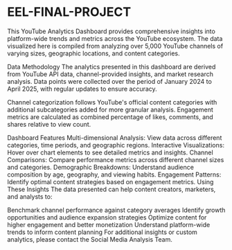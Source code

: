 # EEL-FINAL-PROJECT


This YouTube Analytics Dashboard provides comprehensive insights into platform-wide trends and metrics across the YouTube ecosystem. The data visualized here is compiled from analyzing over 5,000 YouTube channels of varying sizes, geographic locations, and content categories.

Data Methodology
The analytics presented in this dashboard are derived from YouTube API data, channel-provided insights, and market research analysis. Data points were collected over the period of January 2024 to April 2025, with regular updates to ensure accuracy.

Channel categorization follows YouTube's official content categories with additional subcategories added for more granular analysis. Engagement metrics are calculated as combined percentage of likes, comments, and shares relative to view count.

Dashboard Features
Multi-dimensional Analysis: View data across different categories, time periods, and geographic regions.
Interactive Visualizations: Hover over chart elements to see detailed metrics and insights.
Channel Comparisons: Compare performance metrics across different channel sizes and categories.
Demographic Breakdowns: Understand audience composition by age, geography, and viewing habits.
Engagement Patterns: Identify optimal content strategies based on engagement metrics.
Using These Insights
The data presented can help content creators, marketers, and analysts to:

Benchmark channel performance against category averages
Identify growth opportunities and audience expansion strategies
Optimize content for higher engagement and better monetization
Understand platform-wide trends to inform content planning
For additional insights or custom analytics, please contact the Social Media Analysis Team.
